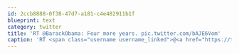 ```yaml
---
id: 2ccb8888-0f38-47d7-a181-c4e482911b1f
blueprint: text
category: twitter
title: 'RT @BarackObama: Four more years. pic.twitter.com/bAJE6Vom'
caption: 'RT <span class="username username_linked">@<a href="https://twitter.com/BarackObama" title="Barack Obama">BarackObama</a></span>: Four more years. <a href="https://twitter.com/BarackObama/status/266031293945503744/photo/1" title="https://twitter.com/BarackObama/status/266031293945503744/photo/1" class="link link_untco link_untco_image">pic.twitter.com/bAJE6Vom</a><span class="embed_image embed_image_yes"><a href="https://twitter.com/BarackObama/status/266031293945503744/photo/1"><img alt=''a7eidwccyaazt1d-8164367'' src=''/images/2022/11/dc676-a7eidwccyaazt1d-8164367.jpg'' /></a></span>'
---
```

